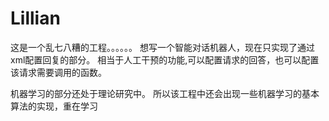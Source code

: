 # Lillian
这是一个乱七八糟的工程。。。。。。
想写一个智能对话机器人，现在只实现了通过xml配置回复的部分。
相当于人工干预的功能,可以配置请求的回答，也可以配置该请求需要调用的函数。

机器学习的部分还处于理论研究中。
所以该工程中还会出现一些机器学习的基本算法的实现，重在学习



